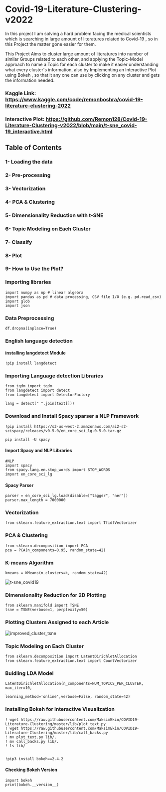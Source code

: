 # Covid-19-Literature-Clustering-v2022
In this project I am solving a hard problem facing the medical scientists which is searching in large amount of literatures related to Covid-19 , so in this Project the matter gone easier for them.

This Project Aims to cluster large amount of literatures into number of similar Groups related to each other, and applying the Topic-Model approach to name a Topic for each cluster to make it easier understanding what every cluster's information, also by Implementing an Interactive Plot using Bokeh , so that it any one can use by clicking on any cluster and gets the information needed.

### Kaggle Link: https://www.kaggle.com/code/remonboshra/covid-19-literature-clustering-2022

### Interactive Plot: https://github.com/Remon128/Covid-19-Literature-Clustering-v2022/blob/main/t-sne_covid-19_interactive.html

## Table of Contents
### 1- Loading the data
### 2- Pre-processing
### 3- Vectorization
### 4- PCA & Clustering
### 5- Dimensionality Reduction with t-SNE
### 6- Topic Modeling on Each Cluster
### 7- Classify
### 8- Plot
### 9- How to Use the Plot?


### Importing libraries
```
import numpy as np # linear algebra
import pandas as pd # data processing, CSV file I/O (e.g. pd.read_csv)
import glob
import json
```

### Data Preprocessing

```
df.dropna(inplace=True)
```

### English language detection

#### installing langdetect Module

```
!pip install langdetect
```

### Importing Language detection Libraries

```
from tqdm import tqdm
from langdetect import detect
from langdetect import DetectorFactory
```

```
lang = detect(" ".join(text[]))
```

### Download and Install Spacy sparser a NLP Framework


```
!pip install https://s3-us-west-2.amazonaws.com/ai2-s2-scispacy/releases/v0.5.0/en_core_sci_lg-0.5.0.tar.gz
```
```
pip install -U spacy
```

#### Import Spacy and NLP Libraries
```
#NLP 
import spacy
from spacy.lang.en.stop_words import STOP_WORDS
import en_core_sci_lg
```

#### Spacy Parser
```
parser = en_core_sci_lg.load(disable=["tagger", "ner"])
parser.max_length = 7000000
```

### Vectorization

```
from sklearn.feature_extraction.text import TfidfVectorizer
```

### PCA & Clustering

```
from sklearn.decomposition import PCA
pca = PCA(n_components=0.95, random_state=42)
```

### K-means Algorithm

```
kmeans = KMeans(n_clusters=k, random_state=42)
```
![t-sne_covid19](https://user-images.githubusercontent.com/24530726/166269353-2ff83418-5196-438e-871b-f66bed3b902f.png)


### Dimensionality Reduction for 2D Plotting

```
from sklearn.manifold import TSNE
tsne = TSNE(verbose=1, perplexity=50)
```

### Plotting Clusters Assigned to each Article

![improved_cluster_tsne](https://user-images.githubusercontent.com/24530726/166272217-f472ad64-0b99-445e-8084-2f052bb7c5bd.png)



### Topic Modeling on Each Cluster

```
from sklearn.decomposition import LatentDirichletAllocation
from sklearn.feature_extraction.text import CountVectorizer
```

### Buidling LDA Model

```
LatentDirichletAllocation(n_components=NUM_TOPICS_PER_CLUSTER, max_iter=10,
                                    learning_method='online',verbose=False, random_state=42)
```


### Installing Bokeh for Interactive Visualization

```
! wget https://raw.githubusercontent.com/MaksimEkin/COVID19-Literature-Clustering/master/lib/plot_text.py
! wget https://raw.githubusercontent.com/MaksimEkin/COVID19-Literature-Clustering/master/lib/call_backs.py
! mv plot_text.py lib/.
! mv call_backs.py lib/.
! ls lib/
```

```![improved_cluster_tsne](https://user-images.githubusercontent.com/24530726/166288918-ee607bb5-945d-4c7f-bc33-56a27c38a559.png)

!pip3 install bokeh==2.4.2
```


#### Checking Bokeh Version
```
import bokeh
print(bokeh.__version__)
```




